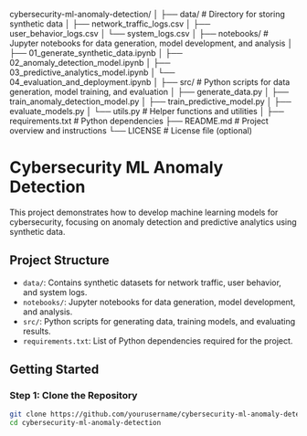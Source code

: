cybersecurity-ml-anomaly-detection/
│
├── data/                      # Directory for storing synthetic data
│   ├── network_traffic_logs.csv
│   ├── user_behavior_logs.csv
│   └── system_logs.csv
│
├── notebooks/                 # Jupyter notebooks for data generation, model development, and analysis
│   ├── 01_generate_synthetic_data.ipynb
│   ├── 02_anomaly_detection_model.ipynb
│   ├── 03_predictive_analytics_model.ipynb
│   └── 04_evaluation_and_deployment.ipynb
│
├── src/                       # Python scripts for data generation, model training, and evaluation
│   ├── generate_data.py
│   ├── train_anomaly_detection_model.py
│   ├── train_predictive_model.py
│   ├── evaluate_models.py
│   └── utils.py               # Helper functions and utilities
│
├── requirements.txt           # Python dependencies
├── README.md                  # Project overview and instructions
└── LICENSE                    # License file (optional)



# Cybersecurity ML Anomaly Detection

This project demonstrates how to develop machine learning models for cybersecurity, focusing on anomaly detection and predictive analytics using synthetic data.

## Project Structure

- `data/`: Contains synthetic datasets for network traffic, user behavior, and system logs.
- `notebooks/`: Jupyter notebooks for data generation, model development, and analysis.
- `src/`: Python scripts for generating data, training models, and evaluating results.
- `requirements.txt`: List of Python dependencies required for the project.

## Getting Started

### Step 1: Clone the Repository

```bash
git clone https://github.com/yourusername/cybersecurity-ml-anomaly-detection.git
cd cybersecurity-ml-anomaly-detection
